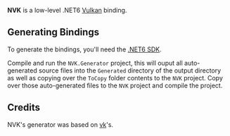 **NVK** is a low-level .NET6 [Vulkan](https://www.khronos.org/vulkan/) binding.

## Generating Bindings
To generate the bindings, you'll need the [.NET6 SDK](https://dotnet.microsoft.com/download/dotnet/6.0).

Compile and run the `NVK.Generator` project, this will ouput all auto-generated source files into the `Generated` directory of the output directory as well as copying over the `ToCopy` folder contents to the `NVK` project. Copy over those auto-generated files to the `NVK` project and compile the project.

## Credits
NVK's generator was based on [vk](https://github.com/mellinoe/vk)'s.